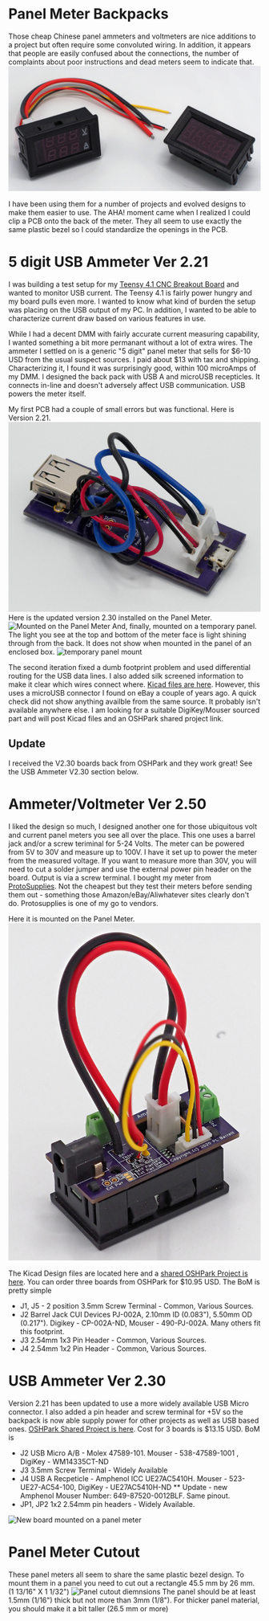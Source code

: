 # Panel Meter Backpacks

Those cheap Chinese panel ammeters and voltmeters are nice additions to a project but often require some convoluted wiring. In addition, it appears that people are easily confused about the connections, the number of complaints about poor instructions and dead meters seem to indicate that.
 ![Two panel meters](https://github.com/phil-barrett/panel_ammeter_backpack/blob/main/RC139403_DxO_2048.jpg)

I have been using them for a number of projects and evolved designs to make them easier to use. The AHA! moment came when I realized I could clip a PCB onto the back of the meter.  They all seem to use exactly the same plastic bezel so I could standardize the openings in the PCB.

# 5 digit USB Ammeter Ver 2.21

I was building a test setup for my [Teensy 4.1 CNC Breakout Board](https://github.com/phil-barrett/grblHAL-teensy-4.x/blob/master/README.md) and wanted to monitor USB current. The Teensy 4.1 is fairly power hungry and my board pulls even more.  I wanted to know what kind of burden the setup was placing on the USB output of my PC. In addition, I wanted to be able to characterize current draw based on various features in use.

While I had a decent DMM with fairly accurate current measuring capability, I wanted something a bit more permanant without a lot of extra wires.  The ammeter I settled on is a generic "5 digit" panel meter that sells for $6-10 USD from the usual suspect sources. I paid about $13 with tax and shipping. Characterizing it, I found it was surprisingly good, within 100 microAmps of my DMM. I designed the back pack with USB A and microUSB recepticles. It connects in-line and doesn't adversely affect USB communication. USB powers the meter itself.

My first PCB had a couple of small errors but was functional. Here is Version 2.21.
 ![Alt Text](https://github.com/phil-barrett/panel_ammeter_backpack/blob/main/RC139405_DxO_2048.jpg)
Here is the updated version 2.30 installed on the Panel Meter.
![Mounted on the Panel Meter](https://github.com/phil-barrett/panel_meter_backpack/blob/main/RC279587_DxO_2048.jpg)
And, finally, mounted on a temporary panel. The light you see at the top and bottom of the meter face is light shining through from the back. It does not show when mounted in the panel of an enclosed box. 
![temporary panel mount](https://github.com/phil-barrett/panel_meter_backpack/blob/main/RC139453_DxO_2048.jpg)

The second iteration fixed a dumb footprint problem and used differential routing for the USB data lines. I also added silk screened information to make it clear which wires connect where. [Kicad files are here](https://github.com/phil-barrett/panel_ammeter_backpack/tree/main/design_files). However, this uses a microUSB connector I found on eBay a couple of years ago. A quick check did not show anything availble from the same source. It probably isn't available anywhere else.  I am looking for a suitable DigiKey/Mouser sourced part and will post Kicad files and an OSHPark shared project link. 

## Update

I received the V2.30 boards back from OSHPark and they work great! See the USB Ammeter V2.30 section below.

# Ammeter/Voltmeter Ver 2.50

I liked the design so much, I designed another one for those ubiquitous volt and current panel meters you see all over the place. This one uses a barrel jack and/or a screw teriminal for 5-24 Volts. The meter can be powered from 5V to 30V and measure up to 100V.  I have it set up to power the meter from the measured voltage.  If you want to measure more than 30V, you will need to cut a solder jumper and use the external power pin header on the board. Output is via a screw terminal. I bought my meter from [ProtoSupplies](https://protosupplies.com/product/dual-display-0-100v-0-10a-panel-meter/). Not the cheapest but they test their meters before sending them out - something those Amazon/eBay/Aliwhatever sites clearly don't do. Protosupplies is one of my go to vendors.

Here it is mounted on the Panel Meter.
![Mounted on Panel Meter](https://github.com/phil-barrett/panel_ammeter_backpack/blob/main/RC139433_DxO_2048.jpg)

The Kicad Design files are located here and a [shared OSHPark Project is here](https://oshpark.com/shared_projects/dM8UnLfD).  You can order three boards from OSHPark for $10.95 USD. The BoM is pretty simple
  * J1, J5 - 2 position 3.5mm Screw Terminal - Common, Various Sources.
  * J2 Barrel Jack CUI Devices PJ-002A, 2.10mm ID (0.083"), 5.50mm OD (0.217"). Digikey - CP-002A-ND, Mouser - 490-PJ-002A. Many others fit this footprint.
  * J3 2.54mm 1x3 Pin Header - Common, Various Sources.
  * J4 2.54mm 1x2 Pin Header - Common, Various Sources.
  
# USB Ammeter Ver 2.30

Version 2.21 has been updated to use a more widely available USB Micro connector.  I also added a pin header and screw terminal for +5V so the backpack is now able supply power for other projects as well as USB based ones.  [OSHPark Shared Project is here](https://oshpark.com/shared_projects/VOw8OmO9).  Cost for 3 boards is $13.15 USD.   BoM is
  * J2 USB Micro A/B - Molex 47589-101. Mouser - 538-47589-1001 , DigiKey - WM14335CT-ND
  * J3 3.5mm Screw Terminal - Widely Available
  * J4 USB A Recpeticle - Amphenol ICC UE27AC5410H. Mouser - 523-UE27-AC54-100, DigiKey - UE27AC5410H-ND
  ** Update - new Amphenol Mouser Number: 649-87520-0012BLF. Same pinout.
  * JP1, JP2 1x2 2.54mm pin headers - Widely Available.

![New board mounted on a panel meter](https://github.com/phil-barrett/panel_meter_backpack/blob/main/RC279587_DxO_2048.jpg)

# Panel Meter Cutout

These panel meters all seem to share the same plastic bezel design.  To mount them in a panel you need to cut out a rectangle 45.5 mm by 26 mm.  (1 13/16" X 1 1/32")
![Panel cutout diemnsions](https://github.com/phil-barrett/panel_meter_backpack/blob/main/panel%20meter%20cutout.png)
The panel should be at least 1.5mm (1/16") thick but not more than 3mm (1/8"). For thicker panel material, you should make it a bit taller (26.5 mm or more)
